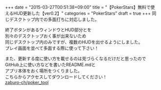 +++
date = "2015-03-27T00:51:38+09:00"
title = "【PokerStars】無料で使えるHUD更新した【ver0.2】"
categories = "PokerStars"
draft = true
+++
同じデスクトップ内での多面打ちに対応しました。  
  
終了ボタンがあるウィンドウとHUD部分とを  
別々のデスクトップおく事が出来ないため  
同じデスクトップ内のみですが、複数のHUDを出せるようにしました。  
プレイ画面を並べて多面する際に使って下さい！  
  
また、更新する度に使い方を載せるのは見づらくなるだけだと思ったので  
GitHub上に使い方などを書いたREADME.mdと  
アプリ本体をおく場所をつくりました。  
こちらからアクセスしてダウンロードしてください！<a href="https://github.com/zaburo-ch/poker_tool" target="_blank" title="zaburo-ch/poker_tool">  
zaburo-ch/poker_tool</a>